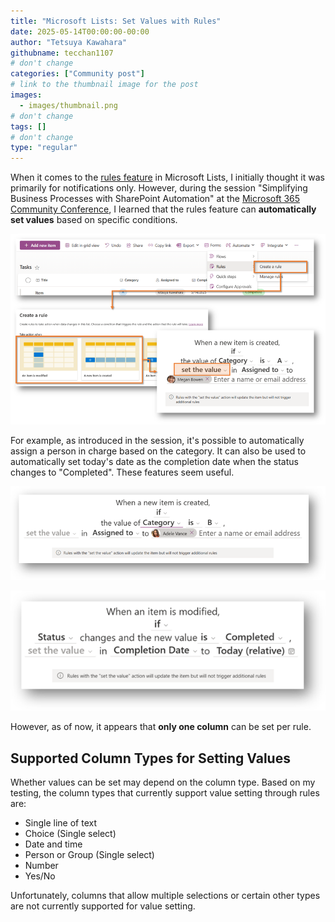 ```yaml
---
title: "Microsoft Lists: Set Values with Rules"
date: 2025-05-14T00:00:00-00:00
author: "Tetsuya Kawahara"
githubname: tecchan1107
# don't change
categories: ["Community post"]
# link to the thumbnail image for the post
images:
  - images/thumbnail.png
# don't change
tags: []
# don't change
type: "regular"
---
```


When it comes to the [rules feature](https://support.microsoft.com/office/create-a-rule-to-automate-a-list-or-library-151ea008-7fa6-409b-b0bd-b04a3b3cacd5) in Microsoft Lists, I initially thought it was primarily for notifications only. However, during the session "Simplifying Business Processes with SharePoint Automation" at the [Microsoft 365 Community Conference](https://m365conf.com/), I learned that the rules feature can **automatically set values** based on specific conditions.

![Steps to create a rule](./images/create-rule.png)

For example, as introduced in the session, it's possible to automatically assign a person in charge based on the category. It can also be used to automatically set today's date as the completion date when the status changes to "Completed". These features seem useful.

![A rule to assign a person to be in charge](./images/assign-rule.png)

![A rule to set today as the completion date.](./images/set-today-rule.png)

However, as of now, it appears that **only one column** can be set per rule.

## Supported Column Types for Setting Values

Whether values can be set may depend on the column type. Based on my testing, the column types that currently support value setting through rules are:

- Single line of text
- Choice (Single select)
- Date and time
- Person or Group (Single select)
- Number
- Yes/No

Unfortunately, columns that allow multiple selections or certain other types are not currently supported for value setting.